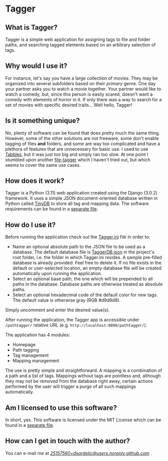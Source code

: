 # Tagger

## What is Tagger?

Tagger is a simple web application for assigning tags to file and folder paths, and searching tagged elements based on an arbitrary selection of tags.

## Why would I use it?

For instance, let's say you have a large collection of movies. They may be organized into several subfolders based on their  _primary_  genre. One day your partner asks you to watch a movie together. Your partner would like to watch a comedy, but, since this person is easily scared, doesn't want a comedy with elements of horror in it. If only there was a way to search for a set of movies with specific desired traits... Well hello, Tagger!

## Is it something unique?

No, plenty of software can be found that does pretty much the same thing. However, some of the other solutions are not freeware, some don't enable tagging of files **and** folders, and some are way too complicated and have a plethora of features that are unnecessary for basic use. I used to use [Tabbles](https://tabbles.net), but it was just too big and simply ran too slow. At one point I stumbled upon another [file-tagger](https://sourceforge.net/projects/file-tagger/) which I haven't tried out, but which seems to cover the same use cases.

## How does it work?

Tagger is a Python (3.11) web application created using the Django (3.0.2) framework. It uses a simple JSON document-oriented database written in Python called [TinyDB](http://tinydb.readthedocs.io) to store all tag and mapping data. The software requirements can be found in a [separate file](requirements.txt).

## How do I use it?

Before running the application check out the [Tagger.ini](Tagger.ini) file in order to:
* Name an optional absolute path to the JSON file to be used as a database. The default database file is [TaggerDB.json](TaggerDB.json) in the project's root folder, i.e. the folder in which Tagger.ini resides. A sample pre-filled database is already provided. Feel free to delete it. If no file exists in the default or user-selected location, an empty database file will be created automatically upon running the application.
* Select an optional base path, the one which will be prepended to all paths in the database. Database paths are otherwise treated as absolute paths.
* Select an optional hexadecimal code of the default color for new tags. The default value is otherwise gray (RGB #d9d9d9).

Simply uncomment and enter the desired value(s).

After running the application, the Tagger app is accessible under `/pathtagger/` relative URL (e.g. `http://localhost:8000/pathtagger/`).

The application has 4 modules:
* Homepage
* Path tagging
* Tag management
* Mapping management

The use is pretty simple and straightforward. A mapping is a combination of a path and a list of tags. Mappings without tags are pointless and, although they may not be removed from the database right away, certain actions performed by the user will trigger a purge of all such mappings automatically.

## Am I licensed to use this software?

In short, yes. This software is licensed under the MIT License which can be found in a [separate file](LICENSE.md).

## How can I get in touch with the author?

You can e-mail me at *25157560+dsardelic@users.noreply.github.com* .